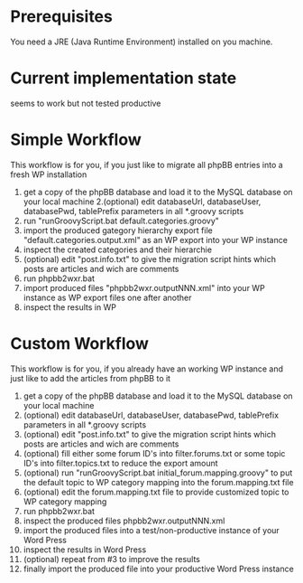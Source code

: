 Prerequisites
==============
You need a JRE (Java Runtime Environment) installed on you machine.

Current implementation state
=============================
seems to work but not tested productive

Simple Workflow
================
This workflow is for you, if you just like to migrate all phpBB entries into a fresh WP installation

1. get a copy of the phpBB database and load it to the MySQL database on your local machine
2.(optional) edit databaseUrl, databaseUser, databasePwd, tablePrefix parameters in all *.groovy scripts
3. run "runGroovyScript.bat default.categories.groovy"
4. import the produced gategory hierarchy export file "default.categories.output.xml" as an WP export into your WP instance
5. inspect the created categories and their hierarchie
6. (optional) edit "post.info.txt" to give the migration script hints which posts are articles and wich are comments
7. run phpbb2wxr.bat
8. import produced files "phpbb2wxr.outputNNN.xml" into your WP instance as WP export files one after another
9. inspect the results in WP


Custom Workflow 
================
This workflow is for you, if you already have an working WP instance and just like to add the articles from phpBB to it

1. get a copy of the phpBB database and load it to the MySQL database on your local machine
2. (optional) edit databaseUrl, databaseUser, databasePwd, tablePrefix parameters in all *.groovy scripts
3. (optional) edit "post.info.txt" to give the migration script hints which posts are articles and wich are comments
4. (optional) fill either some forum ID's into filter.forums.txt or some topic ID's into filter.topics.txt to reduce the export amount
5. (optional) run "runGroovyScript.bat initial_forum.mapping.groovy" to put the default topic to WP category mapping into the forum.mapping.txt file
6. (optional) edit the forum.mapping.txt file to provide customized topic to WP category mapping
7. run phpbb2wxr.bat
8. inspect the produced files phpbb2wxr.outputNNN.xml
9. import the produced files into a test/non-productive instance of your Word Press
10. inspect the results in Word Press
11. (optional) repeat from #3 to improve the results
12. finally import the produced file into your productive Word Press instance